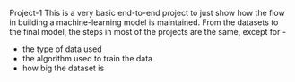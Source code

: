 Project-1 
This is a very basic end-to-end project to just show how the flow in building a machine-learning model is maintained.
From the datasets to the final model, the steps in most of the projects are the same, except for -
- the type of data used
- the algorithm used to train the data
- how big the dataset is
